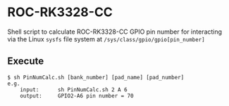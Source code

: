# ROC-RK3328-CC

Shell script to calculate ROC-RK3328-CC GPIO pin number for interacting via the Linux `sysfs` file system at `/sys/class/gpio/gpio[pin_number]`

## Execute

```$bash
$ sh PinNumCalc.sh [bank_number] [pad_name] [pad_number]
e.g.
    input:      sh PinNumCalc.sh 2 A 6
    output:     GPIO2-A6 pin number = 70
```
